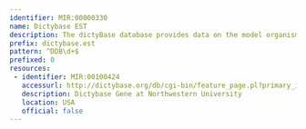 ```yaml
---
identifier: MIR:00000330
name: Dictybase EST
description: The dictyBase database provides data on the model organism Dictyostelium discoideum and related species. It contains the complete genome sequence, ESTs, gene models and functional annotations. This collection references expressed sequence tag (EST) information.
prefix: dictybase.est
pattern: ^DDB\d+$
prefixed: 0
resources:
 - identifier: MIR:00100424
   accessurl: http://dictybase.org/db/cgi-bin/feature_page.pl?primary_id=
   description: Dictybase Gene at Northwestern University
   location: USA
   official: false
---
```

